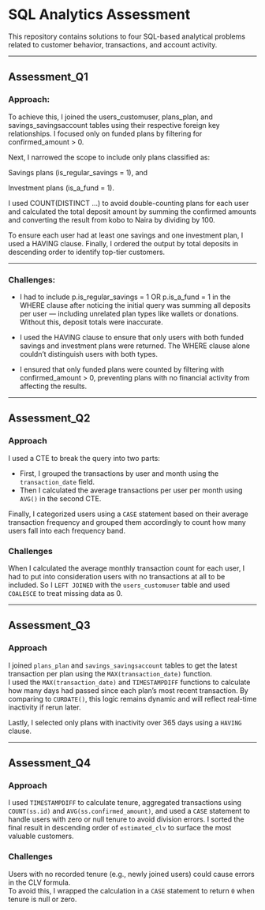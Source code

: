 # SQL Analytics Assessment

This repository contains solutions to four SQL-based analytical problems related to customer behavior, transactions, and account activity.

---

## Assessment_Q1

### Approach:

To achieve this, I joined the users_customuser, plans_plan, and savings_savingsaccount tables using their respective foreign key relationships. I focused only on funded plans by filtering for confirmed_amount > 0.

Next, I narrowed the scope to include only plans classified as:

Savings plans (is_regular_savings = 1), and

Investment plans (is_a_fund = 1).

I used COUNT(DISTINCT ...) to avoid double-counting plans for each user and calculated the total deposit amount by summing the confirmed amounts and converting the result from kobo to Naira by dividing by 100.

To ensure each user had at least one savings and one investment plan, I used a HAVING clause. Finally, I ordered the output by total deposits in descending order to identify top-tier customers.


---

### Challenges:

- I had to include p.is_regular_savings = 1 OR p.is_a_fund = 1 in the WHERE clause after noticing the initial query was summing all deposits per user — including unrelated plan types like wallets or donations. Without this, deposit totals were inaccurate.

- I used the HAVING clause to ensure that only users with both funded savings and investment plans were returned. The WHERE clause alone couldn’t distinguish users with both types.

- I ensured that only funded plans were counted by filtering with confirmed_amount > 0, preventing plans with no financial activity from affecting the results.



---

## Assessment_Q2

### Approach
I used a CTE to break the query into two parts:
- First, I grouped the transactions by user and month using the `transaction_date` field.  
- Then I calculated the average transactions per user per month using `AVG()` in the second CTE.

Finally, I categorized users using a `CASE` statement based on their average transaction frequency and grouped them accordingly to count how many users fall into each frequency band.

### Challenges
When I calculated the average monthly transaction count for each user, I had to put into consideration users with no transactions at all to be included. So I `LEFT JOINED` with the `users_customuser` table and used `COALESCE` to treat missing data as 0.

---

## Assessment_Q3

### Approach
I joined `plans_plan` and `savings_savingsaccount` tables to get the latest transaction per plan using the `MAX(transaction_date)` function.  
I used the `MAX(transaction_date)` and `TIMESTAMPDIFF` functions to calculate how many days had passed since each plan’s most recent transaction. By comparing to `CURDATE()`, this logic remains dynamic and will reflect real-time inactivity if rerun later.

Lastly, I selected only plans with inactivity over 365 days using a `HAVING` clause.

---

## Assessment_Q4

### Approach
I used `TIMESTAMPDIFF` to calculate tenure, aggregated transactions using `COUNT(ss.id)` and `AVG(ss.confirmed_amount)`, and used a `CASE` statement to handle users with zero or null tenure to avoid division errors. I sorted the final result in descending order of `estimated_clv` to surface the most valuable customers.

### Challenges
Users with no recorded tenure (e.g., newly joined users) could cause errors in the CLV formula.  
To avoid this, I wrapped the calculation in a `CASE` statement to return `0` when tenure is null or zero.
